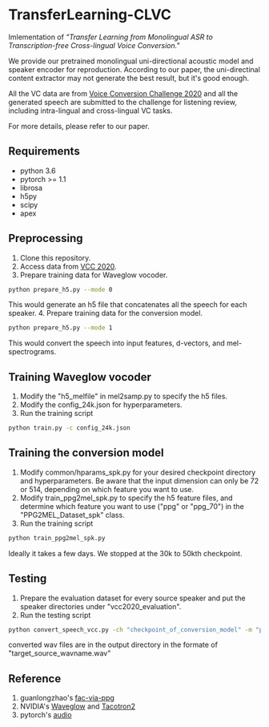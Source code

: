 # TransferLearning-CLVC

Imlementation of _"Transfer Learning from Monolingual ASR to Transcription-free Cross-lingual Voice Conversion."_  

We provide our pretrained monolingual uni-directional acoustic model and speaker encoder for reproduction. According to our paper, the uni-directinal content extractor may not generate the best result, but it's good enough.  
  
All the VC data are from [Voice Conversion Challenge 2020](http://www.vc-challenge.org/) and all the generated speech are submitted to the challenge for listening review, including intra-lingual and cross-lingual VC tasks.  

For more details, please refer to our paper.


## Requirements
- python 3.6
- pytorch >= 1.1
- librosa
- h5py
- scipy
- apex


## Preprocessing
1. Clone this repository.
2. Access data from [VCC 2020](http://www.vc-challenge.org/).
3. Prepare training data for Waveglow vocoder.
```bash
python prepare_h5.py --mode 0
```
This would generate an h5 file that concatenates all the speech for each speaker.
4. Prepare training data for the conversion model.
```bash
python prepare_h5.py --mode 1
```
This would convert the speech into input features, d-vectors, and mel-spectrograms.

## Training Waveglow vocoder
1. Modify the "h5_melfile" in mel2samp.py to specify the h5 files.
2. Modify the config_24k.json for hyperparameters.
3. Run the training script
```bash
python train.py -c config_24k.json
```

## Training the conversion model
1. Modify common/hparams_spk.py for your desired checkpoint directory and hyperparameters.
Be aware that the input dimension can only be 72 or 514, depending on which feature you want to use.
2. Modify train_ppg2mel_spk.py to specify the h5 feature files, and determine which feature you want to use ("ppg" or "ppg_70") in the "PPG2MEL_Dataset_spk" class.
3. Run the training script
```bash
python train_ppg2mel_spk.py
```
Ideally it takes a few days. We stopped at the 30k to 50kth checkpoint. 



## Testing
1. Prepare the evaluation dataset for every source speaker and put the speaker directories under "vcc2020_evaluation".
2. Run the testing script
```bash
python convert_speech_vcc.py -ch "checkpoint_of_conversion_model" -m "ppg_model_you_used" -o "vcc2020_evaluation/output_directory/"
```
converted wav files are in the output directory in the formate of "target_source_wavname.wav"


## Reference
1. guanlongzhao's [fac-via-ppg](https://github.com/guanlongzhao/fac-via-ppg)
2. NVIDIA's [Waveglow](https://github.com/NVIDIA/waveglow) and [Tacotron2](https://github.com/NVIDIA/tacotron2)
3. pytorch's [audio](https://github.com/pytorch/audio)
